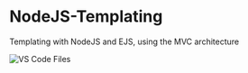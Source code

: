 # NodeJS-Templating
Templating with NodeJS and EJS, using the MVC architecture

![VS Code Files](https://github.com/jtorresyap/NodeJS-Templating.git/markdown/fileSystem.png)
